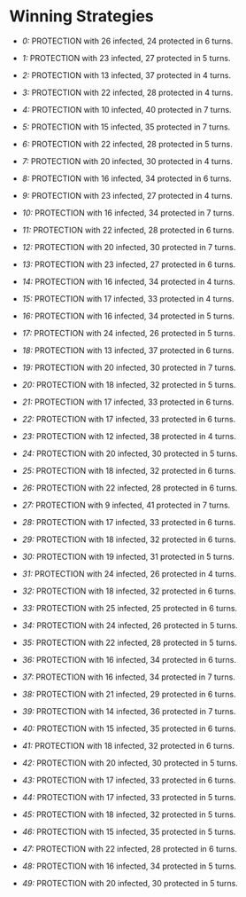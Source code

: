 # Winning Strategies

* _0:_ PROTECTION with 26 infected, 24 protected in 6 turns.


* _1:_ PROTECTION with 23 infected, 27 protected in 5 turns.


* _2:_ PROTECTION with 13 infected, 37 protected in 4 turns.


* _3:_ PROTECTION with 22 infected, 28 protected in 4 turns.


* _4:_ PROTECTION with 10 infected, 40 protected in 7 turns.


* _5:_ PROTECTION with 15 infected, 35 protected in 7 turns.


* _6:_ PROTECTION with 22 infected, 28 protected in 5 turns.


* _7:_ PROTECTION with 20 infected, 30 protected in 4 turns.


* _8:_ PROTECTION with 16 infected, 34 protected in 6 turns.


* _9:_ PROTECTION with 23 infected, 27 protected in 4 turns.


* _10:_ PROTECTION with 16 infected, 34 protected in 7 turns.


* _11:_ PROTECTION with 22 infected, 28 protected in 6 turns.


* _12:_ PROTECTION with 20 infected, 30 protected in 7 turns.


* _13:_ PROTECTION with 23 infected, 27 protected in 6 turns.


* _14:_ PROTECTION with 16 infected, 34 protected in 4 turns.


* _15:_ PROTECTION with 17 infected, 33 protected in 4 turns.


* _16:_ PROTECTION with 16 infected, 34 protected in 5 turns.


* _17:_ PROTECTION with 24 infected, 26 protected in 5 turns.


* _18:_ PROTECTION with 13 infected, 37 protected in 6 turns.


* _19:_ PROTECTION with 20 infected, 30 protected in 7 turns.


* _20:_ PROTECTION with 18 infected, 32 protected in 5 turns.


* _21:_ PROTECTION with 17 infected, 33 protected in 6 turns.


* _22:_ PROTECTION with 17 infected, 33 protected in 6 turns.


* _23:_ PROTECTION with 12 infected, 38 protected in 4 turns.


* _24:_ PROTECTION with 20 infected, 30 protected in 5 turns.


* _25:_ PROTECTION with 18 infected, 32 protected in 6 turns.


* _26:_ PROTECTION with 22 infected, 28 protected in 6 turns.


* _27:_ PROTECTION with 9 infected, 41 protected in 7 turns.


* _28:_ PROTECTION with 17 infected, 33 protected in 6 turns.


* _29:_ PROTECTION with 18 infected, 32 protected in 6 turns.


* _30:_ PROTECTION with 19 infected, 31 protected in 5 turns.


* _31:_ PROTECTION with 24 infected, 26 protected in 4 turns.


* _32:_ PROTECTION with 18 infected, 32 protected in 6 turns.


* _33:_ PROTECTION with 25 infected, 25 protected in 6 turns.


* _34:_ PROTECTION with 24 infected, 26 protected in 5 turns.


* _35:_ PROTECTION with 22 infected, 28 protected in 5 turns.


* _36:_ PROTECTION with 16 infected, 34 protected in 6 turns.


* _37:_ PROTECTION with 16 infected, 34 protected in 7 turns.


* _38:_ PROTECTION with 21 infected, 29 protected in 6 turns.


* _39:_ PROTECTION with 14 infected, 36 protected in 7 turns.


* _40:_ PROTECTION with 15 infected, 35 protected in 6 turns.


* _41:_ PROTECTION with 18 infected, 32 protected in 6 turns.


* _42:_ PROTECTION with 20 infected, 30 protected in 5 turns.


* _43:_ PROTECTION with 17 infected, 33 protected in 6 turns.


* _44:_ PROTECTION with 17 infected, 33 protected in 5 turns.


* _45:_ PROTECTION with 18 infected, 32 protected in 5 turns.


* _46:_ PROTECTION with 15 infected, 35 protected in 5 turns.


* _47:_ PROTECTION with 22 infected, 28 protected in 6 turns.


* _48:_ PROTECTION with 16 infected, 34 protected in 5 turns.


* _49:_ PROTECTION with 20 infected, 30 protected in 5 turns.


